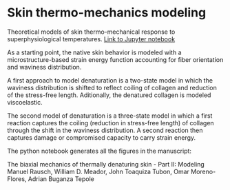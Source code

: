 # Skin thermo-mechanics modeling

Theoretical models of skin thermo-mechanical response to superphysiological temperatures. 
[Link to Jupyter notebook](https://github.com/abuganza/skin_thermomechanics_model/blob/main/The%20biaxial%20mechanics%20of%20thermally%20denaturing%20skin%20-%20Part%202%20Modelling.ipynb)

As a starting point, the native skin behavior is modeled with a microstructure-based strain energy function accounting for fiber orientation and waviness distribution. 

A first approach to model denaturation is a two-state model in which the waviness distribution is shifted to reflect coiling of collagen and reduction of the stress-free length. Aditionally, the denatured collagen is modeled viscoelastic. 

The second model of denaturation is a three-state model in which a first reaction captures the coiling (reduction in stress-free length) of collagen through the shift in the waviness distribution. A second reaction then captures damage or compromised capacity to carry strain energy. 

The python notebook generates all the figures in the manuscript: 

The biaxial mechanics of thermally denaturing skin - Part II: Modeling
Manuel Rausch, William D. Meador, John Toaquiza Tubon, Omar Moreno-Flores, Adrian Buganza Tepole
